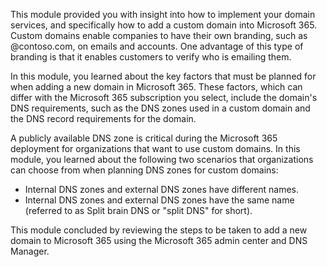 This module provided you with insight into how to implement your domain services, and specifically how to add a custom domain into Microsoft 365. Custom domains enable companies to have their own branding, such as @contoso.com, on emails and accounts. One advantage of this type of branding is that it enables customers to verify who is emailing them.

In this module, you learned about the key factors that must be planned for when adding a new domain in Microsoft 365. These factors, which can differ with the Microsoft 365 subscription you select, include the domain's DNS requirements, such as the DNS zones used in a custom domain and the DNS record requirements for the domain.

A publicly available DNS zone is critical during the Microsoft 365 deployment for organizations that want to use custom domains. In this module, you learned about the following two scenarios that organizations can choose from when planning DNS zones for custom domains:

 -  Internal DNS zones and external DNS zones have different names.
 -  Internal DNS zones and external DNS zones have the same name (referred to as Split brain DNS or "split DNS" for short).

This module concluded by reviewing the steps to be taken to add a new domain to Microsoft 365 using the Microsoft 365 admin center and DNS Manager.
